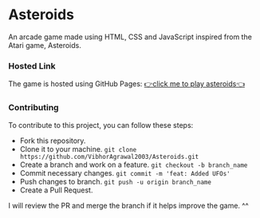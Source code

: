 # Asteroids

An arcade game made using HTML, CSS and JavaScript inspired from the Atari game, Asteroids.

### Hosted Link

The game is hosted using GitHub Pages: [👉click me to play asteroids👈](https://vibhoragrawal2003.github.io/Asteroids/)

### Contributing

To contribute to this project, you can follow these steps:
- Fork this repository.
- Clone it to your machine. `git clone https://github.com/VibhorAgrawal2003/Asteroids.git`
- Create a branch and work on a feature. `git checkout -b branch_name`
- Commit necessary changes. `git commit -m 'feat: Added UFOs'`
- Push changes to branch. `git push -u origin branch_name`
- Create a Pull Request.

I will review the PR and merge the branch if it helps improve the game. ^^
